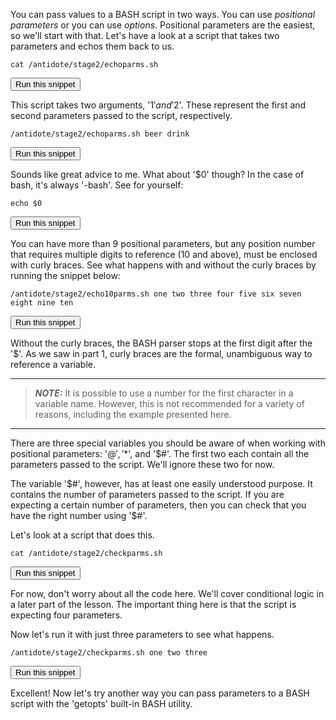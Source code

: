 You can pass values to a BASH script in two ways.  You can use *positional parameters* or you can use *options*.  Positional parameters are the easiest, so we'll start with that.  Let's have a look at a script that takes two parameters and echos them back to us.

```
cat /antidote/stage2/echoparms.sh
```
<button type="button" class="btn btn-primary btn-sm" onclick="runSnippetInTab('linux1', this)">Run this snippet</button>

This script takes two arguments, '$1' and '$2'. These represent the first and second parameters passed to the script, respectively.

```
/antidote/stage2/echoparms.sh beer drink
```
<button type="button" class="btn btn-primary btn-sm" onclick="runSnippetInTab('linux1', this)">Run this snippet</button>

Sounds like great advice to me.  What about '$0' though?  In the case of bash, it's always '-bash'.  See for yourself:

```
echo $0
```
<button type="button" class="btn btn-primary btn-sm" onclick="runSnippetInTab('linux1', this)">Run this snippet</button>

You can have more than 9 positional parameters, but any position number that requires multiple digits to reference (10 and above), must be enclosed with curly braces.  See what happens with and without the curly braces by running the snippet below:

```
/antidote/stage2/echo10parms.sh one two three four five six seven eight nine ten
```
<button type="button" class="btn btn-primary btn-sm" onclick="runSnippetInTab('linux1', this)">Run this snippet</button>

Without the curly braces, the BASH parser stops at the first digit after the '$'.  As we saw in part 1, curly braces are the formal, unambiguous way to reference a variable.

---
> **_NOTE:_** It is possible to use a number for the first character in a variable name.  However, this is not recommended for a variety of reasons, including the example presented here.

---

There are three special variables you should be aware of when working with positional parameters:  '$@', '$*', and '$#'.  The first two each contain all the parameters passed to the script.  We'll ignore these two for now.

The variable '$#', however, has at least one easily understood purpose.  It contains the number of parameters passed to the script.  If you are expecting a certain number of parameters, then you can check that you have the right number using '$#'.

Let's look at a script that does this.

```
cat /antidote/stage2/checkparms.sh
```
<button type="button" class="btn btn-primary btn-sm" onclick="runSnippetInTab('linux1', this)">Run this snippet</button>

For now, don't worry about all the code here.  We'll cover conditional logic in a later part of the lesson.  The important thing here is that the script is expecting four parameters.

Now let's run it with just three parameters to see what happens.

```
/antidote/stage2/checkparms.sh one two three
```
<button type="button" class="btn btn-primary btn-sm" onclick="runSnippetInTab('linux1', this)">Run this snippet</button>


Excellent!  Now let's try another way you can pass parameters to a BASH script with the 'getopts' built-in BASH utility.

